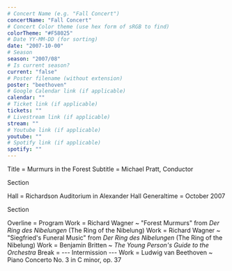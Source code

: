 ```yaml
---
# Concert Name (e.g. "Fall Concert")
concertName: "Fall Concert"
# Concert Color theme (use hex form of sRGB to find)
colorTheme: "#F58025"
# Date YY-MM-DD (for sorting)
date: "2007-10-00"
# Season
season: "2007/08"
# Is current season?
current: "false"
# Poster filename (without extension)
poster: "beethoven"
# Google Calendar link (if applicable)
calendar: ""
# Ticket link (if applicable)
tickets: ""
# Livestream link (if applicable)
stream: ""
# Youtube link (if applicable)
youtube: ""
# Spotify link (if applicable)
spotify: ""
---
```

Title = Murmurs in the Forest
Subtitle = Michael Pratt, Conductor

Section

Hall = Richardson Auditorium in Alexander Hall
Generaltime = October 2007

Section

Overline = Program
Work = Richard Wagner ~ "Forest Murmurs" from *Der Ring des Nibelungen* (The Ring of the Nibelung)
Work = Richard Wagner ~ "Siegfried's Funeral Music" from *Der Ring des Nibelungen* (The Ring of the Nibelung)
Work = Benjamin Britten ~ *The Young Person's Guide to the Orchestra*
Break = --- Intermission ---
Work = Ludwig van Beethoven ~ Piano Concerto No. 3 in C minor, op. 37
